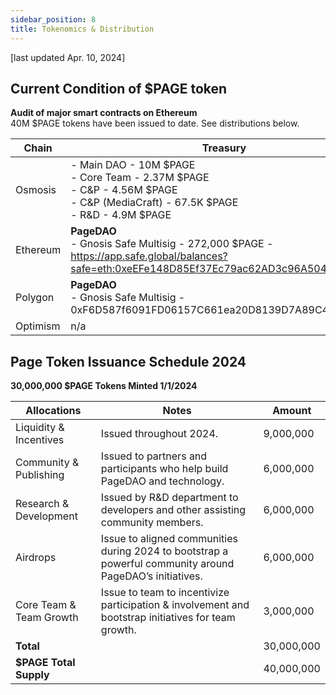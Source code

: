 ```yaml
---
sidebar_position: 8
title: Tokenomics & Distribution
---
```

[last updated Apr. 10, 2024]
## Current Condition of $PAGE token

**Audit of major smart contracts on Ethereum**<br/> 
40M $PAGE tokens have been issued to date. See distributions below.

| Chain        | Treasury                                                                                                                                            | Liquidity Pools                                                                                               |
|--------------|-----------------------------------------------------------------------------------------------------------------------------------------------------|---------------------------------------------------------------------------------------------------------------|
| Osmosis  | - Main DAO - 10M $PAGE<br/>- Core Team - 2.37M $PAGE<br/>- C&P - 4.56M $PAGE<br/>- C&P (MediaCraft) - 67.5K $PAGE<br/>- R&D - 4.9M $PAGE | - $PAGE/$OSMO - Pool 1344 - https://app.osmosis.zone/pool/1344                                                |
| Ethereum | **PageDAO**<br/>- Gnosis Safe Multisig - 272,000 $PAGE - https://app.safe.global/balances?safe=eth:0xeEFe148D85Ef37Ec79ac62AD3c96A50411770a25        | - Uniswap v2 Pool - https://app.uniswap.org/explore/pools/ethereum/0x9a25d21e204f10177738edb0C3345BD88478AaA2 |
| Polygon  | **PageDAO**<br/>- Gnosis Safe Multisig - 0xF6D587f6091FD06157C661ea20D8139D7A89C46D                                                                  | - SushiSwap - https://www.sushi.com/pool/137:0xf48D6955569622a8F3886eBEc8EA2c60b37e5eF5                       |
| Optimism | n/a                                                                                                                                                 | - $PAGE/$ETH: 0x4a7b5da61326a6379179b40d00f57e5bbdc962c2                                                      |



## Page Token Issuance Schedule 2024

**30,000,000 $PAGE Tokens Minted 1/1/2024**

| **Allocations**         | **Notes**                                                                                                | **Amount** |
|-------------------------|----------------------------------------------------------------------------------------------------------|------------|
| Liquidity & Incentives  | Issued throughout 2024.                                                                                  | 9,000,000  |
| Community & Publishing  | Issued to partners and participants who help build PageDAO and technology.                               | 6,000,000  |
| Research & Development  | Issued by R&D department to developers and other assisting community members.                            | 6,000,000  |
| Airdrops                | Issue to aligned communities during 2024 to bootstrap a powerful community around PageDAO’s initiatives. | 6,000,000  |
| Core Team & Team Growth | Issue to team to incentivize participation & involvement and bootstrap initiatives for team growth.      | 3,000,000  |
| **Total**               |                                                                                                          | 30,000,000 |
| **$PAGE Total Supply**  |                                                                                                          | 40,000,000 |
